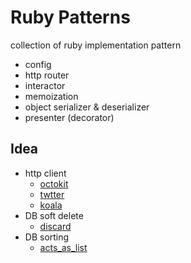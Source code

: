 # Ruby Patterns

collection of ruby implementation pattern

- config
- http router
- interactor
- memoization
- object serializer & deserializer
- presenter (decorator)

## Idea

- http client
  - [octokit](https://github.com/octokit/octokit.rb)
  - [twtter](https://github.com/sferik/twitter)
  - [koala](https://github.com/arsduo/koala)
- DB soft delete
  - [discard](https://github.com/jhawthorn/discard)
- DB sorting
  - [acts_as_list](https://github.com/brendon/acts_as_list)

